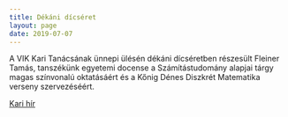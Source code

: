 ```yaml
---
title: Dékáni dícséret 
layout: page 
date: 2019-07-07
---
```


A VIK Kari Tanácsának ünnepi ülésén dékáni dícséretben részesült Fleiner Tamás, tanszékünk egyetemi docense a Számítástudomány alapjai tárgy magas színvonalú oktatásáért és a Kőnig Dénes Diszkrét Matematika verseny szervezéséért.

[Kari hír](http://www.vik.bme.hu/hir/2417-kari-tanacs-unnepi-ules-20190625)


